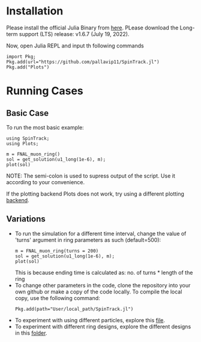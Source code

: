 # Installation

Please install the official Julia Binary from [here](https://julialang.org/downloads/). PLease download the Long-term support (LTS) release: v1.6.7 (July 19, 2022).

Now, open Julia REPL and input th following commands

``` 
import Pkg;
Pkg.add(url="https://github.com/pallavip11/SpinTrack.jl")
Pkg.add("Plots")
```
# Running Cases

## Basic Case

To run the most basic example:

``` 
using SpinTrack;
using Plots;

m = FNAL_muon_ring()
sol = get_solution(u1_long(1e-6), m);
plot(sol)
```
NOTE: The semi-colon is used to supress output of the script. Use it according to your convenience.

If the plotting backend Plots does not work, try using a different plotting [backend](https://docs.juliaplots.org/latest/backends/). 
## Variations

- To run the simulation for a different time interval, change the value of 'turns' argument in ring parameters as such (default=500):
  ``` 
  m = FNAL_muon_ring(turns = 200)
  sol = get_solution(u1_long(1e-6), m);
  plot(sol)
  ```  
  This is because ending time is calculated as: no. of turns * length of the ring
- To change other parameters in the code, clone the repository into your own github or make a copy of the code locally. To compile the local copy, use the   following command:
  ``` 
  Pkg.add(path="User/local_path/SpinTrack.jl")
  ```  
- To experiment with using different particles, explore this [file](src/particles.jl).
- To experiment with different ring designs, explore the different designs in this [folder](src/ring_designs).

